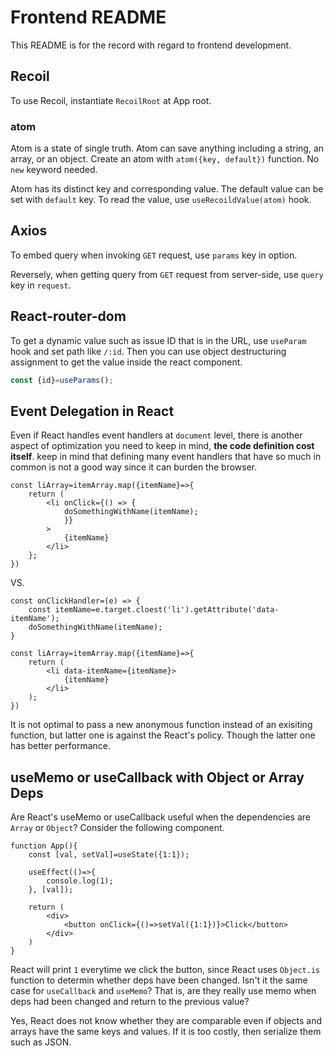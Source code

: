 # Frontend README
This README is for the record with regard to frontend development.

## Recoil
To use Recoil, instantiate `RecoilRoot` at App root.
### atom
Atom is a state of single truth. Atom can save anything including a string,
an array, or an object. Create an atom with `atom({key, default})` function.
No `new` keyword needed.

Atom has its distinct key and corresponding value. The default value can be set with
`default` key. To read the value, use `useRecoildValue(atom)` hook.

## Axios
To embed query when invoking `GET` request,
use `params` key in option.

Reversely, when getting query from `GET` request from server-side,
use `query` key in `request`.

## React-router-dom
To get a dynamic value such as issue ID that is in the URL,
use `useParam` hook and set path like `/:id`.
Then you can use object destructuring assignment to get the value
inside the react component.
```js
const {id}=useParams();
```

## Event Delegation in React
Even if React handles event handlers at `document` level,
there is another aspect of optimization you need to keep in mind,
**the code definition cost itself**.
keep in mind that defining many event handlers that have so much in common
is not a good way since it can burden the browser.
```JSX
const liArray=itemArray.map({itemName}=>{
    return (
        <li onClick={() => {
            doSomethingWithName(itemName);
            }}
        >
            {itemName}
        </li>
    };
})
```
VS.
```JSX
const onClickHandler=(e) => {
    const itemName=e.target.cloest('li').getAttribute('data-itemName');
    doSomethingWithName(itemName);
}

const liArray=itemArray.map({itemName}=>{
    return (
        <li data-itemName={itemName}>
            {itemName}
        </li>
    );
})
```

It is not optimal to pass a new anonymous function instead of an exisiting function,
but latter one is against the React's policy. Though the latter one has better
performance.

## useMemo or useCallback with Object or Array Deps
Are React's useMemo or useCallback useful when the dependencies are
`Array` or `Object`? Consider the following component.
```JSX
function App(){
    const [val, setVal]=useState({1:1});

    useEffect(()=>{
        console.log(1);
    }, [val]);

    return (
        <div>
            <button onClick={()=>setVal({1:1})}>Click</button>
        </div>
    )
}
```
React will print `1` everytime we click the button, since
React uses `Object.is` function to determin whether deps have been changed.
Isn't it the same case for `useCallback` and `useMemo`?
That is, are they really use memo when deps had been changed and
return to the previous value?

Yes, React does not know whether they are comparable even if objects and arrays
have the same keys and values. If it is too costly, then serialize them such as JSON.
